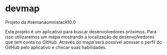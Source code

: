 # devmap
Projeto da #semanaomnistack10.0

Este projeto é um aplicativo para buscar desenvolvedores próximos. Para isso utilizaremos um mapa mostrando a localização de desenvolvedores que tem conta no GitHub. Através do mapa será possível acessar o perfil do GitHub pelo aplicativo e checar suas habilidades.
